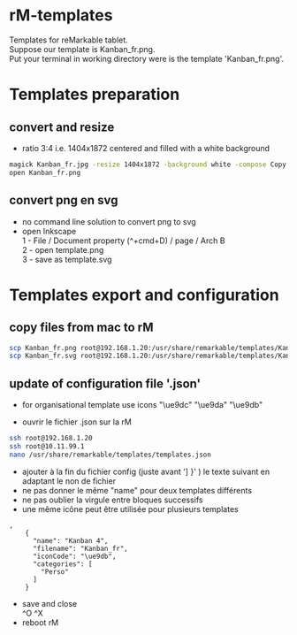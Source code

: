 # rM-templates
Templates for reMarkable tablet.  
Suppose our template is Kanban_fr.png.  
Put your terminal in working directory were is the template 'Kanban_fr.png'.  

# Templates preparation  
## convert and resize  
- ratio 3:4 i.e. 1404x1872 centered and filled with a white background    

```sh
magick Kanban_fr.jpg -resize 1404x1872 -background white -compose Copy -gravity center -extent 1404x1872 -unsharp 0x1 -quality 92 template.png; open Kanban_fr.png
open Kanban_fr.png  
```
## convert png en svg  
- no command line solution to convert png to svg
- open Inkscape  
1 - File / Document property (^+cmd+D) / page / Arch B  
2 - open template.png   
3 - save as template.svg   

# Templates export and configuration  
## copy files from mac to rM  
```sh
scp Kanban_fr.png root@192.168.1.20:/usr/share/remarkable/templates/Kanban_fr.png  
scp Kanban_fr.svg root@192.168.1.20:/usr/share/remarkable/templates/Kanban_fr.svg  
```

## update of configuration file '.json'  
- for organisational template use icons "\ue9dc" "\ue9da" "\ue9db"

- ouvrir le fichier .json sur la rM  
```sh
ssh root@192.168.1.20 
ssh root@10.11.99.1 
nano /usr/share/remarkable/templates/templates.json
```
- ajouter à la fin du fichier config (juste avant '] }' ) le texte suivant en adaptant le non de fichier
- ne pas donner le même "name" pour deux templates différents
- ne pas oublier la virgule entre bloques successifs
- une même icône peut être utilisée pour plusieurs templates
```
,
    {
      "name": "Kanban 4",
      "filename": "Kanban_fr",
      "iconCode": "\ue9db",
      "categories": [
        "Perso"
      ]
    }
```
- save and close  
^O ^X
- reboot rM
